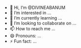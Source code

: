 - 👋 Hi, I’m @DIVINEABANUM
- 👀 I’m interested in ...
- 🌱 I’m currently learning ...
- 💞️ I’m looking to collaborate on ...
- 📫 How to reach me ...
- 😄 Pronouns: ...
- ⚡ Fun fact: ...

<!---
DIVINEABANUM/DIVINEABANUM is a ✨ special ✨ repository because its `README.md` (this file) appears on your GitHub profile.
You can click the Preview link to take a look at your changes.
--->
